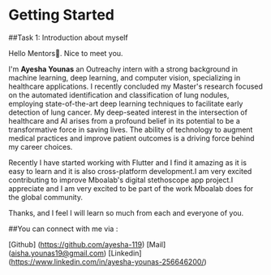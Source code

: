 # Getting Started
##Task 1: Introduction about myself

Hello Mentors👋. Nice to meet you.<br>

I'm **Ayesha Younas** an Outreachy intern with a strong background in machine learning, deep learning, and computer vision, specializing in healthcare applications. I recently concluded my Master's research focused on the automated identification and classification of lung nodules, employing state-of-the-art deep learning techniques to facilitate early detection of lung cancer.
My deep-seated interest in the intersection of healthcare and AI arises from a profound belief in its potential to be a transformative force in saving lives. The ability of technology to augment medical practices and improve patient outcomes is a driving force behind my career choices.<br>


Recently I have  started working with Flutter and I find it amazing as it is easy to learn and it is also cross-platform development.I am very excited contributing to improve Mboalab's digital stethoscope app project.I appreciate and I am very excited to be part of the work Mboalab does for the global community.<br>

Thanks, and I feel I will learn so much from each and everyone of you.

##You can connect with me via :

[Github] (https://github.com/ayesha-119)
[Mail] (aisha.younas19@gmail.com)
[Linkedin] (https://www.linkedin.com/in/ayesha-younas-256646200/)